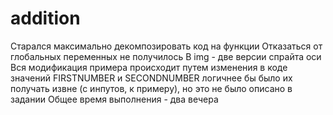 # addition

 Старался максимально декомпозировать код на функции
 Отказаться от глобальных переменных не получилось
 В img - две версии спрайта оси
 Вся модификация примера происходит путем изменения в коде значений FIRSTNUMBER и SECONDNUMBER
 логичнее бы было их получать извне (с инпутов, к примеру), но это не было описано в задании
 Общее время выполнения - два вечера
